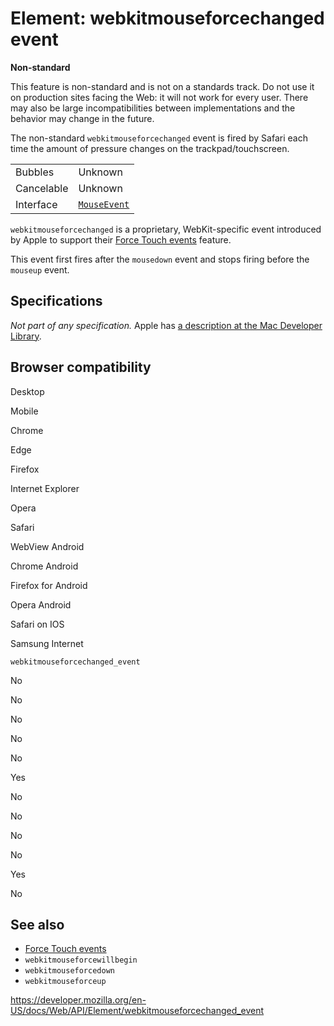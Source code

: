 # Element: webkitmouseforcechanged event

**Non-standard**

This feature is non-standard and is not on a standards track. Do not use it on production sites facing the Web: it will not work for every user. There may also be large incompatibilities between implementations and the behavior may change in the future.

The non-standard `webkitmouseforcechanged` event is fired by Safari each time the amount of pressure changes on the trackpad/touchscreen.

<table><tbody><tr class="odd"><td>Bubbles</td><td>Unknown</td></tr><tr class="even"><td>Cancelable</td><td>Unknown</td></tr><tr class="odd"><td>Interface</td><td><a href="../mouseevent"><code>MouseEvent</code></a></td></tr></tbody></table>

`webkitmouseforcechanged` is a proprietary, WebKit-specific event introduced by Apple to support their [Force Touch events](../force_touch_events) feature.

This event first fires after the `mousedown` event and stops firing before the `mouseup` event.

## Specifications

_Not part of any specification._ Apple has [a description at the Mac Developer Library](https://developer.apple.com/library/prerelease/mac/documentation/AppleApplications/Conceptual/SafariJSProgTopics/RespondingtoForceTouchEventsfromJavaScript.html).

## Browser compatibility

Desktop

Mobile

Chrome

Edge

Firefox

Internet Explorer

Opera

Safari

WebView Android

Chrome Android

Firefox for Android

Opera Android

Safari on IOS

Samsung Internet

`webkitmouseforcechanged_event`

No

No

No

No

No

Yes

No

No

No

No

Yes

No

## See also

- [Force Touch events](../force_touch_events)
- `webkitmouseforcewillbegin`
- `webkitmouseforcedown`
- `webkitmouseforceup`

<a href="https://developer.mozilla.org/en-US/docs/Web/API/Element/webkitmouseforcechanged_event" class="_attribution-link">https://developer.mozilla.org/en-US/docs/Web/API/Element/webkitmouseforcechanged_event</a>
